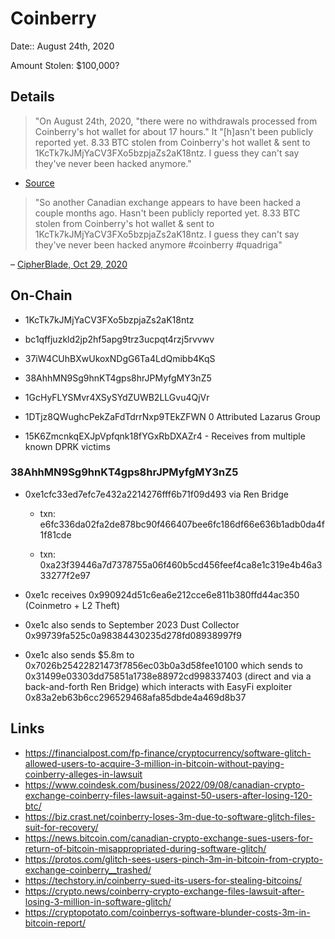 # Coinberry

Date:: August 24th, 2020

Amount Stolen: $100,000?

## Details

> "On August 24th, 2020, "there were no withdrawals processed from Coinberry's hot wallet for about 17 hours." It "[h]asn't been publicly reported yet. 8.33 BTC stolen from Coinberry's hot wallet & sent to 1KcTk7kJMjYaCV3FXo5bzpjaZs2aK18ntz. I guess they can't say they've never been hacked anymore."

- [Source](https://www.quadrigainitiative.com/casestudy/nothinghappenedatcoinberry.php)

> "So another Canadian exchange appears to have been hacked a couple months ago. Hasn't been publicly reported yet. 8.33 BTC stolen from Coinberry's hot wallet & sent to 1KcTk7kJMjYaCV3FXo5bzpjaZs2aK18ntz. I guess they can't say they've never been hacked anymore #coinberry #quadriga"

– [CipherBlade, Oct 29, 2020](https://twitter.com/cipher_blade/status/1321862599433089025)



## On-Chain

- 1KcTk7kJMjYaCV3FXo5bzpjaZs2aK18ntz

- bc1qffjuzkld2jp2hf5apg9trz3ucpqt4rzj5rvvwv

- 37iW4CUhBXwUkoxNDgG6Ta4LdQmibb4KqS

- 38AhhMN9Sg9hnKT4gps8hrJPMyfgMY3nZ5

- 1GcHyFLYSMvr4XSySYdZUWB2LLGvu4QjVr

- 1DTjz8QWughcPekZaFdTdrrNxp9TEkZFWN 0 Attributed Lazarus Group

- 15K6ZmcnkqEXJpVpfqnk18fYGxRbDXAZr4 - Receives from multiple known DPRK victims


### 38AhhMN9Sg9hnKT4gps8hrJPMyfgMY3nZ5

- 0xe1cfc33ed7efc7e432a2214276fff6b71f09d493 via Ren Bridge

    - txn: e6fc336da02fa2de878bc90f466407bee6fc186df66e636b1adb0da4f1f81cde

    - txn: 0xa23f39446a7d7378755a06f460b5cd456feef4ca8e1c319e4b46a333277f2e97

- 0xe1c receives 0x990924d51c6ea6e212cce6e811b380ffd44ac350 (Coinmetro + L2 Theft)

- 0xe1c also sends to September 2023 Dust Collector 0x99739fa525c0a98384430235d278fd08938997f9

- 0xe1c also sends $5.8m to 0x7026b25422821473f7856ec03b0a3d58fee10100 which sends to 0x31499e03303dd75851a1738e88972cd998337403 (direct and via a back-and-forth Ren Bridge) which interacts with EasyFi exploiter 0x83a2eb63b6cc296529468afa85dbde4a469d8b37


## Links

- https://financialpost.com/fp-finance/cryptocurrency/software-glitch-allowed-users-to-acquire-3-million-in-bitcoin-without-paying-coinberry-alleges-in-lawsuit
- https://www.coindesk.com/business/2022/09/08/canadian-crypto-exchange-coinberry-files-lawsuit-against-50-users-after-losing-120-btc/
- https://biz.crast.net/coinberry-loses-3m-due-to-software-glitch-files-suit-for-recovery/
- https://news.bitcoin.com/canadian-crypto-exchange-sues-users-for-return-of-bitcoin-misappropriated-during-software-glitch/
- https://protos.com/glitch-sees-users-pinch-3m-in-bitcoin-from-crypto-exchange-coinberry__trashed/
- https://techstory.in/coinberry-sued-its-users-for-stealing-bitcoins/
- https://crypto.news/coinberry-crypto-exchange-files-lawsuit-after-losing-3-million-in-software-glitch/
- https://cryptopotato.com/coinberrys-software-blunder-costs-3m-in-bitcoin-report/
